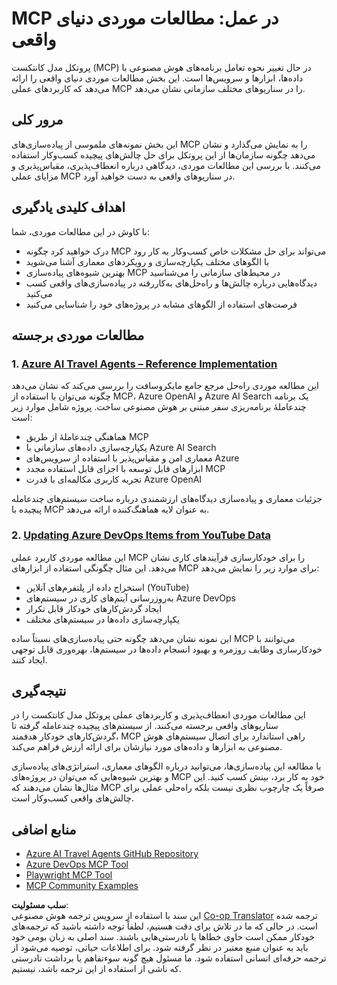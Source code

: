<!--
CO_OP_TRANSLATOR_METADATA:
{
  "original_hash": "23899e82d806f25e5e46e89aab564dca",
  "translation_date": "2025-06-13T21:22:39+00:00",
  "source_file": "09-CaseStudy/README.md",
  "language_code": "fa"
}
-->
# MCP در عمل: مطالعات موردی دنیای واقعی

پروتکل مدل کانتکست (MCP) در حال تغییر نحوه تعامل برنامه‌های هوش مصنوعی با داده‌ها، ابزارها و سرویس‌ها است. این بخش مطالعات موردی دنیای واقعی را ارائه می‌دهد که کاربردهای عملی MCP را در سناریوهای مختلف سازمانی نشان می‌دهد.

## مرور کلی

این بخش نمونه‌های ملموسی از پیاده‌سازی‌های MCP را به نمایش می‌گذارد و نشان می‌دهد چگونه سازمان‌ها از این پروتکل برای حل چالش‌های پیچیده کسب‌وکار استفاده می‌کنند. با بررسی این مطالعات موردی، دیدگاهی درباره انعطاف‌پذیری، مقیاس‌پذیری و مزایای عملی MCP در سناریوهای واقعی به دست خواهید آورد.

## اهداف کلیدی یادگیری

با کاوش در این مطالعات موردی، شما:

- درک خواهید کرد چگونه MCP می‌تواند برای حل مشکلات خاص کسب‌وکار به کار رود  
- با الگوهای مختلف یکپارچه‌سازی و رویکردهای معماری آشنا می‌شوید  
- بهترین شیوه‌های پیاده‌سازی MCP در محیط‌های سازمانی را می‌شناسید  
- دیدگاه‌هایی درباره چالش‌ها و راه‌حل‌های به‌کاررفته در پیاده‌سازی‌های واقعی کسب می‌کنید  
- فرصت‌های استفاده از الگوهای مشابه در پروژه‌های خود را شناسایی می‌کنید  

## مطالعات موردی برجسته

### 1. [Azure AI Travel Agents – Reference Implementation](./travelagentsample.md)

این مطالعه موردی راه‌حل مرجع جامع مایکروسافت را بررسی می‌کند که نشان می‌دهد چگونه می‌توان با استفاده از MCP، Azure OpenAI و Azure AI Search یک برنامه چندعاملۀ برنامه‌ریزی سفر مبتنی بر هوش مصنوعی ساخت. پروژه شامل موارد زیر است:

- هماهنگی چندعاملۀ از طریق MCP  
- یکپارچه‌سازی داده‌های سازمانی با Azure AI Search  
- معماری امن و مقیاس‌پذیر با استفاده از سرویس‌های Azure  
- ابزارهای قابل توسعه با اجزای قابل استفاده مجدد MCP  
- تجربه کاربری مکالمه‌ای با قدرت Azure OpenAI  

جزئیات معماری و پیاده‌سازی دیدگاه‌های ارزشمندی درباره ساخت سیستم‌های چندعامله پیچیده با MCP به عنوان لایه هماهنگ‌کننده ارائه می‌دهد.

### 2. [Updating Azure DevOps Items from YouTube Data](./UpdateADOItemsFromYT.md)

این مطالعه موردی کاربرد عملی MCP را برای خودکارسازی فرآیندهای کاری نشان می‌دهد. این مثال چگونگی استفاده از ابزارهای MCP برای موارد زیر را نمایش می‌دهد:

- استخراج داده از پلتفرم‌های آنلاین (YouTube)  
- به‌روزرسانی آیتم‌های کاری در سیستم‌های Azure DevOps  
- ایجاد گردش‌کارهای خودکار قابل تکرار  
- یکپارچه‌سازی داده‌ها در سیستم‌های مختلف  

این نمونه نشان می‌دهد چگونه حتی پیاده‌سازی‌های نسبتاً ساده MCP می‌توانند با خودکارسازی وظایف روزمره و بهبود انسجام داده‌ها در سیستم‌ها، بهره‌وری قابل توجهی ایجاد کنند.

## نتیجه‌گیری

این مطالعات موردی انعطاف‌پذیری و کاربردهای عملی پروتکل مدل کانتکست را در سناریوهای واقعی برجسته می‌کنند. از سیستم‌های پیچیده چندعامله گرفته تا گردش‌کارهای خودکار هدفمند، MCP راهی استاندارد برای اتصال سیستم‌های هوش مصنوعی به ابزارها و داده‌های مورد نیازشان برای ارائه ارزش فراهم می‌کند.

با مطالعه این پیاده‌سازی‌ها، می‌توانید درباره الگوهای معماری، استراتژی‌های پیاده‌سازی و بهترین شیوه‌هایی که می‌توان در پروژه‌های MCP خود به کار برد، بینش کسب کنید. این مثال‌ها نشان می‌دهند که MCP صرفاً یک چارچوب نظری نیست بلکه راه‌حلی عملی برای چالش‌های واقعی کسب‌وکار است.

## منابع اضافی

- [Azure AI Travel Agents GitHub Repository](https://github.com/Azure-Samples/azure-ai-travel-agents)  
- [Azure DevOps MCP Tool](https://github.com/microsoft/azure-devops-mcp)  
- [Playwright MCP Tool](https://github.com/microsoft/playwright-mcp)  
- [MCP Community Examples](https://github.com/microsoft/mcp)

**سلب مسئولیت**:  
این سند با استفاده از سرویس ترجمه هوش مصنوعی [Co-op Translator](https://github.com/Azure/co-op-translator) ترجمه شده است. در حالی که ما در تلاش برای دقت هستیم، لطفاً توجه داشته باشید که ترجمه‌های خودکار ممکن است حاوی خطاها یا نادرستی‌هایی باشند. سند اصلی به زبان بومی خود باید به عنوان منبع معتبر در نظر گرفته شود. برای اطلاعات حیاتی، توصیه می‌شود از ترجمه حرفه‌ای انسانی استفاده شود. ما مسئول هیچ گونه سوءتفاهم یا برداشت نادرستی که ناشی از استفاده از این ترجمه باشد، نیستیم.